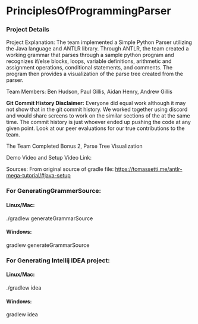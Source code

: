 # PrinciplesOfProgrammingParser

### Project Details

Project Explanation:
The team implemented a Simple Python Parser utilizing the Java language and ANTLR library. Through ANTLR, the team created a working grammar that parses through a sample python program and recognizes if/else blocks, loops, variable definitions, arithmetic and assignment operations, conditional statements, and comments. The program then provides a visualization of the parse tree created from the parser.

Team Members: Ben Hudson, Paul Gillis, Aidan Henry, Andrew Gillis 

**Git Commit History Disclaimer:**
Everyone did equal work although it may not show that in the git commit history. We worked together using discord and would share screens to work on the similar sections of the at the same time. The commit history is just whoever ended up pushing the code at any given point. Look at our peer evaluations for our true contributions to the team.

The Team Completed Bonus 2, Parse Tree Visualization

Demo Video and Setup Video Link: 

Sources:
From original source of gradle file: https://tomassetti.me/antlr-mega-tutorial/#java-setup

### For GeneratingGrammerSource:
#### Linux/Mac:
./gradlew generateGrammarSource

#### Windows:
gradlew generateGrammarSource

### For Generating Intellij IDEA project:
#### Linux/Mac:
./gradlew idea

#### Windows:
gradlew idea
